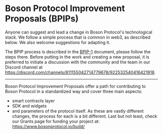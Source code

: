 # Boson Protocol Improvement Proposals (BPIPs)

Anyone can suggest and lead a change in Boson Protocol's technological stack. We follow a simple process that is common in web3, as described below. We also welcome suggestions for adapting it.

The BPIP process is described in the [BPIP-1](./content/BPIP-1.md) document, please follow the steps there. Before putting in the work and creating a new proposal, it is preferred to initiate a discussion with the community and the team in our Discord channel at https://discord.com/channels/811155042714779678/922532540416421918.

---
Boson Protocol Improvement Proposals offer a path for contributing to Boson Protocol in a standardized way and cover three main aspects:
* smart contracts layer
* SDK and widgets
* and parameters of the protocol itself.
As these are vastly different changes, the process for each is a bit different. Last but not least, check our Grants page for funding your project at: https://www.bosonprotocol.io/build/
